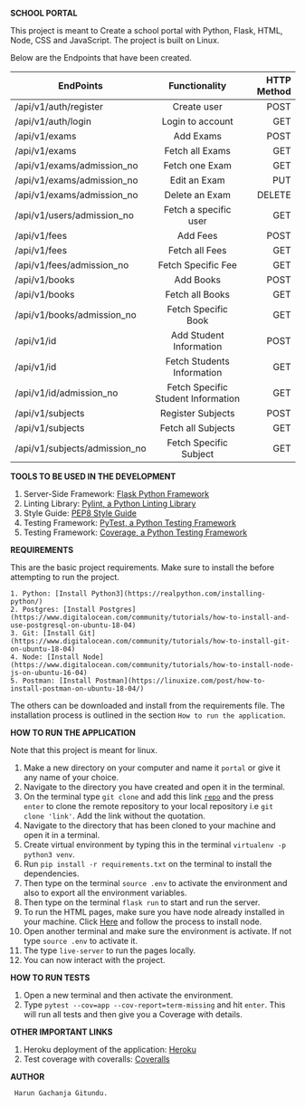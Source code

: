 

**SCHOOL PORTAL**

This project is meant to Create a school portal with Python, Flask, HTML, Node, CSS and JavaScript. The project is built on Linux.

Below are the Endpoints that have been created.

| EndPoints       | Functionality  | HTTP Method  |
| ------------- |:-------------:| -----:|
| /api/v1/auth/register | Create user| POST |
| /api/v1/auth/login | Login to account |GET|
| /api/v1/exams |  Add Exams | POST |
| /api/v1/exams | Fetch all Exams | GET |
| /api/v1/exams/admission_no | Fetch one Exam | GET |
| /api/v1/exams/admission_no | Edit an Exam | PUT |
| /api/v1/exams/admission_no | Delete an Exam | DELETE |
| /api/v1/users/admission_no | Fetch a specific user | GET |
| /api/v1/fees |  Add Fees | POST |
| /api/v1/fees | Fetch all Fees | GET |
| /api/v1/fees/admission_no | Fetch Specific Fee | GET |
| /api/v1/books |  Add Books | POST |
| /api/v1/books | Fetch all Books | GET |
| /api/v1/books/admission_no | Fetch Specific Book | GET |
| /api/v1/id |  Add Student Information | POST |
| /api/v1/id | Fetch Students Information | GET |
| /api/v1/id/admission_no | Fetch Specific Student Information | GET |
| /api/v1/subjects |  Register Subjects | POST |
| /api/v1/subjects | Fetch all Subjects | GET |
| /api/v1/subjects/admission_no | Fetch Specific Subject | GET |


**TOOLS TO BE USED IN THE DEVELOPMENT**

1. Server-Side Framework: [Flask Python Framework](http://flask.pocoo.org/)
2. Linting Library: [Pylint, a Python Linting Library](https://www.pylint.org/)
3. Style Guide: [PEP8 Style Guide](https://www.python.org/dev/peps/pep-0008/)
4. Testing Framework: [PyTest, a Python Testing Framework](https://docs.pytest.org/en/latest/)
5. Testing Framework: [Coverage, a Python Testing Framework](https://coverage.readthedocs.io/en/v4.5.x/)


**REQUIREMENTS**

This are the basic project requirements. Make sure to install the before attempting to run the project.

	1. Python: [Install Python3](https://realpython.com/installing-python/)
	2. Postgres: [Install Postgres](https://www.digitalocean.com/community/tutorials/how-to-install-and-use-postgresql-on-ubuntu-18-04)
	3. Git: [Install Git](https://www.digitalocean.com/community/tutorials/how-to-install-git-on-ubuntu-18-04)
	4. Node: [Install Node](https://www.digitalocean.com/community/tutorials/how-to-install-node-js-on-ubuntu-16-04)
	5. Postman: [Install Postman](https://linuxize.com/post/how-to-install-postman-on-ubuntu-18-04/)

The others can be downloaded and install from the requirements file. The installation process is outlined in the section `How to run the application`.


**HOW TO RUN THE APPLICATION**

Note that this project is meant for linux.

 1. Make a new directory on your computer and name it `portal` or give it any name of your choice.
 2. Navigate to the directory you have created and open it in the terminal.
 3. On the terminal type `git clone` and add this link <code>[repo](https://github.com/Arrotech/Portal/)</code> and the press `enter` to clone the remote repository to your local repository i.e `git clone 'link'`. Add the link without the quotation.
 4. Navigate to the directory that has been cloned to your machine and open it in a terminal.
 5. Create virtual environment by typing this in the terminal `virtualenv -p python3 venv`.
 6. Run `pip install -r requirements.txt` on the terminal to install the dependencies.
 7. Then type on the terminal `source .env` to activate the environment and also to export all the environment variables.
 8. Then type on the terminal `flask run` to start and run the server.
 9. To run the HTML pages, make sure you have node already installed in your machine. Click [Here](https://www.digitalocean.com/community/tutorials/how-to-install-node-js-on-ubuntu-16-04) and follow the process to install node.
 10. Open another terminal and make sure the environment is activate. If not type `source .env` to activate it.
 11. The type `live-server` to run the pages locally.
 12. You can now interact with the project.


**HOW TO RUN TESTS**

 1. Open a new terminal and then activate the environment.
 2. Type `pytest --cov=app --cov-report=term-missing` and hit `enter`. This will run all tests and then give you a Coverage with details.

 **OTHER IMPORTANT LINKS**

 1. Heroku deployment of the application: [Heroku](https://arrotech-school-portal.herokuapp.com/)
 2. Test coverage with coveralls: [Coveralls](https://coveralls.io/github/Arrotech/Portal)


**AUTHOR**

     Harun Gachanja Gitundu.
